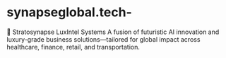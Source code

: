 # synapseglobal.tech-
🌟 Stratosynapse LuxIntel Systems A fusion of futuristic AI innovation and luxury-grade business solutions—tailored for global impact across healthcare, finance, retail, and transportation.
